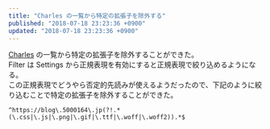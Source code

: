 ```yaml
---
title: "Charles の一覧から特定の拡張子を除外する"
published: "2018-07-18 23:23:36 +0900"
updated: "2018-07-18 23:23:36 +0900"
---
```


[Charles](https://www.charlesproxy.com/) の一覧から特定の拡張子を除外することができた。  
Filter は Settings から正規表現を有効にすると正規表現で絞り込めるようになる。  
この正規表現でどうやら否定的先読みが使えるようだったので、下記のように絞り込むことで特定の拡張子を除外することができた。

```regex
^https://blog\.5000164\.jp(?!.*(\.css|\.js|\.png|\.gif|\.ttf|\.woff|\.woff2)).*$
```
